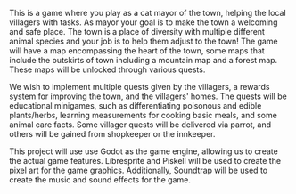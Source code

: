 This is a game where you play as a cat mayor of the town, helping the local villagers with tasks. As mayor your goal is to make the town a welcoming and safe place. The town is a place of diversity with multiple different animal species and your job is to help them adjust to the town! 
The game will have a map encompassing the heart of the town, some maps that include the outskirts of town including a mountain map and a forest map. These maps will be unlocked through various quests.

We wish to implement multiple quests given by the villagers, a rewards system for improving the town, and the villagers' homes. The quests will be educational minigames, such as differentiating poisonous and edible plants/herbs, learning measurements for cooking basic meals, and some animal care facts. Some villager quests will be delivered via parrot, and others will be gained from shopkeeper or the innkeeper.

This project will use use Godot as the game engine, allowing us to create the actual game features. Libresprite and Piskell will be used to create the pixel art for the game graphics. Additionally, Soundtrap will be used to create the music and sound effects for the game. 
